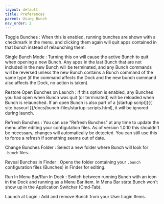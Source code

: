 ```yaml
---
layout: default
title: Preferences
parent: Using Bunch
nav_order: 2
---
```

Toggle Bunches
: When this is enabled, running bunches are shown with a checkmark in the menu, and clicking them again will quit apps contained in that bunch instead of relaunching them.

Single Bunch Mode
: Turning this on will cause the active Bunch to quit when opening a new Bunch. Any apps in the last Bunch that are not included in the new Bunch will be terminated, and any Bunch commands will be reversed unless the new Bunch contains a Bunch command of the same type (if the command affects the Dock and the new bunch command also affects the Dock, no action is taken).

Restore Open Bunches on Launch
: If this option is enabled, any Bunches you had open when Bunch was quit (or terminated) will be reloaded when Bunch is relaunched. If an open Bunch is also part of a [startup script]({{ site.baseurl }}/docs/bunch-files/startup-scripts.html), it will be ignored during launch.

Refresh Bunches
: You can use "Refresh Bunches" at any time to update the menu after editing your configutation files. As of version 1.0.10 this shouldn't be necessary, changes will automatically be detected. You can still use this to force a refresh if something seems out of date.

Change Bunches Folder
: Select a new folder where Bunch will look for `.bunch` files.

Reveal Bunches in Finder
: Opens the folder containing your `.bunch` configuration files (Bunches) in Finder for editing.

Run In Menu Bar/Run In Dock
: Switch between running Bunch with an icon in the Dock and running as a Menu Bar item. In Menu Bar state Bunch won't show up in the Application Switcher (Cmd-Tab).

Launch at Login
: Add and remove Bunch from your User Login Items.

